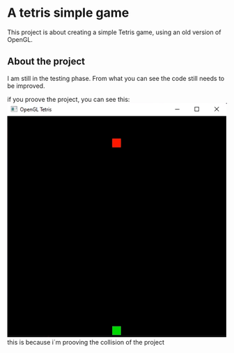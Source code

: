 # A tetris simple game

This project is about creating a simple Tetris game, using an old version of OpenGL.

## About the project

I am still in the testing phase. From what you can see the code still needs to be improved.

if you proove the project, you can see this:
![PNG recompression comparison](https://github.com/Toto312/tetrisgame/blob/main/game%20photo.png)
this is because i´m prooving the collision of the project
